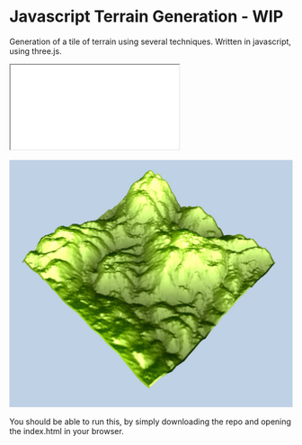 # Javascript Terrain Generation - WIP
Generation of a tile of terrain using several techniques. Written in javascript, using three.js.

<iframe src="/index.html" marginwidth="0" marginheight="0" scrolling="no"></iframe>


![Perlin Noise](/images/perlin1.jpg)

You should be able to run this, by simply downloading the repo and opening the index.html in your browser.
